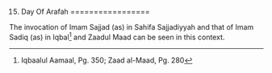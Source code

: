 15. Day Of Arafah
=================

The invocation of Imam Sajjad (as) in Sahifa Sajjadiyyah and that of
Imam Sadiq (as) in Iqbal[^1] and Zaadul Maad can be seen in this
context.

[^1]: Iqbaalul Aamaal, Pg. 350; Zaad al-Maad, Pg. 280


